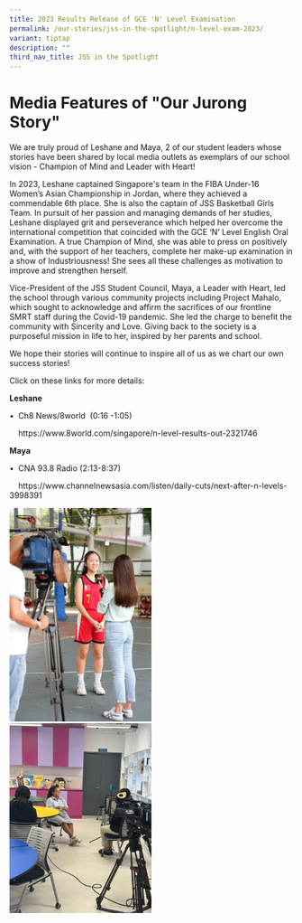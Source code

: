 ```yaml
---
title: 2023 Results Release of GCE 'N' Level Examination
permalink: /our-stories/jss-in-the-spotlight/n-level-exam-2023/
variant: tiptap
description: ""
third_nav_title: JSS in the Spotlight
---
```

<h1>Media Features of "Our Jurong Story"</h1><p>We are truly proud of Leshane and Maya, 2 of our student leaders whose stories have been shared by local media outlets as exemplars of our school vision - Champion of Mind and Leader with Heart!</p><p>In 2023, Leshane captained Singapore's team in the FIBA Under-16 Women’s Asian Championship in Jordan, where they achieved a commendable 6th place. She is also the captain of JSS Basketball Girls Team. In pursuit of her passion and managing demands of her studies, Leshane displayed grit and perseverance which helped her overcome the international competition that coincided with the GCE ‘N’ Level English Oral Examination. A true Champion of Mind, she was able to press on positively and, with the support of her teachers, complete her make-up examination in a show of Industriousness! She sees all these challenges as motivation to improve and strengthen herself.</p><p>Vice-President of the JSS Student Council, Maya, a Leader with Heart, led the school through various community projects including Project Mahalo, which sought to acknowledge and affirm the sacrifices of our frontline SMRT staff during the Covid-19 pandemic. She led the charge to benefit the community with Sincerity and Love. Giving back to the society is a purposeful mission in life to her, inspired by her parents and school.</p><p>We hope their stories will continue to inspire all of us as we chart our own success stories!</p><p>Click on these links for more details:</p><p>⁠<strong>Leshane</strong></p><p>•⁠&nbsp; ⁠Ch8 News/8world &nbsp;(0:16 -1:05)</p><p>&nbsp;&nbsp;&nbsp; <a rel="noopener noreferrer nofollow" target="_blank">https://www.8world.com/singapore/n-level-results-out-2321746</a></p><p>⁠<strong>Maya</strong></p><p>•⁠&nbsp; ⁠CNA 93.8 Radio (2:13-8:37)</p><p>&nbsp;&nbsp;&nbsp; <a rel="noopener noreferrer nofollow" target="_blank">https://www.channelnewsasia.com/listen/daily-cuts/next-after-n-levels-3998391</a></p><p></p><div class="isomer-image-wrapper"><img style="width: 50%;" height="auto" width="100%" alt="Picture of Leshane" src="/images/WhatsApp_Image_2023_12_20_at_2_00_16_PM__1_.jpeg"></div><div class="isomer-image-wrapper"><img style="width: 50%;" height="auto" width="100%" alt="Picture of Maya" src="/images/WhatsApp_Image_2023_12_20_at_2_00_16_PM.jpeg"></div><p></p>